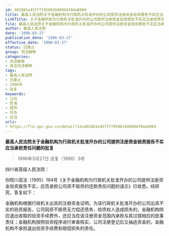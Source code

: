 ```yaml
---
id: 402881e45ffff95001600094f04a0904
title: 最高人民法院关于金融机构为行政机关批准开办的公司提供注册资金验资报告不实应当承担责任问题的批复
LinkTitle: 关于金融机构为行政机关批准开办的公司提供注册资金验资报告不实应当承担责任问题的批复（1996）
file: 最高人民法院关于金融机构为行政机关批准开办的公司提供注册资金验资报告不实应当承担责任问题的批复_19960327_402881e45ffff95001600094f04a0904.docx
author: 最高人民法院
date: '1996-03-27'
publication_date: '1996-03-27'
effective_date: '1996-03-27'
status: 已废止
group: 司法解释
categories:
- 司法解释
- 高法司法解释
tags:
- 最高人民法院
- 已废止
- 1996年
- 批复
keywords:
- 公司
- 批准
- 提供
- 开办
- 应当
urls:
- https://flk.npc.gov.cn/detail?id=402881e45ffff95001600094f04a0904
---
```


**最高人民法院关于金融机构为行政机关批准开办的公司提供注册资金验资报告不实应当承担责任问题的批复**

> 1996年3月27日 法复〔1996〕3号

四川省高级人民法院：

你院川高法〔1995〕194号《关于金融机构为行政机关批准开办的公司提供注册资金验资报告不实，应否承担公司资不抵债的还款责任问题的请示》已收悉。经研究，答复如下：

金融机构根据行政机关出具的注册资金证明，为该行政机关批准开办的公司出具不实的验资报告，公司因资不抵债无力偿还债务，给债权人造成损失的，金融机构除应退出收取的验资手续费外，还应当在该注册资金范围内承担与其过错相应的民事责任；金融机构按照验资程序进行审查核实，公司注册登记后又抽逃资金的，金融机构不承担退出验资手续费和赔偿损失的责任。
